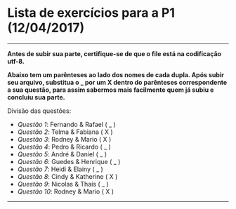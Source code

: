 # Lista de exercícios para a P1 (12/04/2017)

***

**Antes de subir sua parte, certifique-se de que o file está na codificação utf-8.**

**Abaixo tem um parênteses ao lado dos nomes de cada dupla. Após subir seu arquivo, substitua o _ por um X dentro do parênteses
  correspondente a sua questão, para assim sabermos mais facilmente quem já subiu e concluiu sua parte.**

Divisão das questões:

* *Questão 1*: Fernando & Rafael ( _ )
* *Questão 2*: Telma & Fabiana ( X )
* *Questão 3*: Rodney & Mario ( X )
* *Questão 4*: Pedro & Ricardo ( _ )
* *Questão 5*: André & Daniel ( _ )
* *Questão 6*: Guedes & Henrique ( _ )
* *Questão 7*: Heidi & Elainy ( _ )
* *Questão 8*: Cindy & Katherine ( X )
* *Questão 9*: Nicolas & Thaís ( _ )
* *Questão 10*: Rodney & Mario ( X )

***
